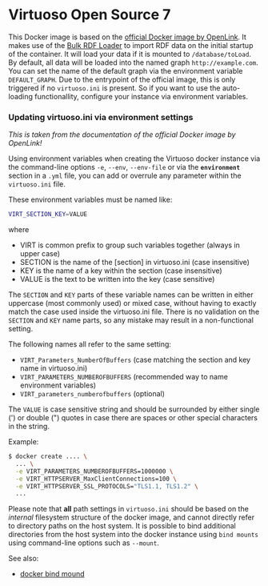 # Virtuoso Open Source 7

This Docker image is based on the [official Docker image by OpenLink](https://hub.docker.com/r/openlink/virtuoso-opensource-7).
It makes use of the [Bulk RDF Loader](http://vos.openlinksw.com/owiki/wiki/VOS/VirtBulkRDFLoader) to import RDF data on the initial startup of the container.
It will load your data if it is mounted to ``/database/toLoad``. By default, all data will be loaded into the named graph ``http://example.com``.
You can set the name of the default graph via the environment variable ``DEFAULT_GRAPH``.
Due to the entrypoint of the official image, this is only triggered if no ``virtuoso.ini`` is present.
So if you want to use the auto-loading functionallity, configure your instance via environment variables.

### Updating virtuoso.ini via environment settings
_This is taken from the documentation of the official Docker image by OpenLink!_

Using environment variables when creating the Virtuoso docker instance via the command-line options ``-e``, ``--env``, ``--env-file`` or via the **``environment``** section in a ``.yml`` file, you can add or overrule any parameter within the ``virtuoso.ini`` file.

These environment variables must be named like:

```bash
VIRT_SECTION_KEY=VALUE
```

where
- VIRT is common prefix to group such variables together (always in upper case)
- SECTION is the name of the [section] in virtuoso.ini (case insensitive)
- KEY is the name of a key within the section (case insensitive)
- VALUE is the text to be written into the key (case sensitive)

The ``SECTION`` and ``KEY`` parts of these variable names can be written in either uppercase (most commonly used) or mixed case, without having to exactly match the case used inside the virtuoso.ini file. There is no validation on the ``SECTION`` and ``KEY`` name parts, so any mistake may result in a non-functional setting.

The following names all refer to the same setting:

- ``VIRT_Parameters_NumberOfBuffers`` (case matching the section and key name in virtuoso.ini)
- ``VIRT_PARAMETERS_NUMBEROFBUFFERS`` (recommended way to name environment variables)
- ``VIRT_parameters_numberofbuffers`` (optional)

The ``VALUE`` is case sensitive string and should be surrounded by either single (\') or double (") quotes in case there are spaces or other special characters in the string.

Example:
```bash
$ docker create .... \
  ... \
  -e VIRT_PARAMETERS_NUMBEROFBUFFERS=1000000 \
  -e VIRT_HTTPSERVER_MaxClientConnections=100 \
  -e VIRT_HTTPSERVER_SSL_PROTOCOLS="TLS1.1, TLS1.2" \
  ...
```

Please note that **all** path settings in ``virtuoso.ini`` should be based on the _internal_ filesystem structure of the docker image, and cannot directly refer to directory paths on the host system. It is possible to bind additional directories from the host system into the docker instance using ``bind mounts`` using command-line options such as ``--mount``.

See also:
- [docker bind mound](https://docs.docker.com/storage/bind-mounts/)
